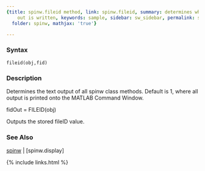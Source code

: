 ```yaml
---
{title: spinw.fileid method, link: spinw.fileid, summary: determines where the text
    out is written, keywords: sample, sidebar: sw_sidebar, permalink: spinw_fileid,
  folder: spinw, mathjax: 'true'}

---
```


### Syntax

`fileid(obj,fid)`

### Description

Determines the text output of all spinw class methods. Default
is 1, where all output is printed onto the MATLAB Command
Window.
 
fidOut = FILEID(obj)
 
Outputs the stored fileID value.
 

### See Also

[spinw](spinw) \| [spinw.display]

{% include links.html %}

